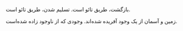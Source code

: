 بازگشت، طریق تائو است.
تسلیم شدن، طریق تائو است.

زمین و آسمان از یک وجود آفریده شده‌اند.
وجودی که از ناوجود زاده شده‌است.
